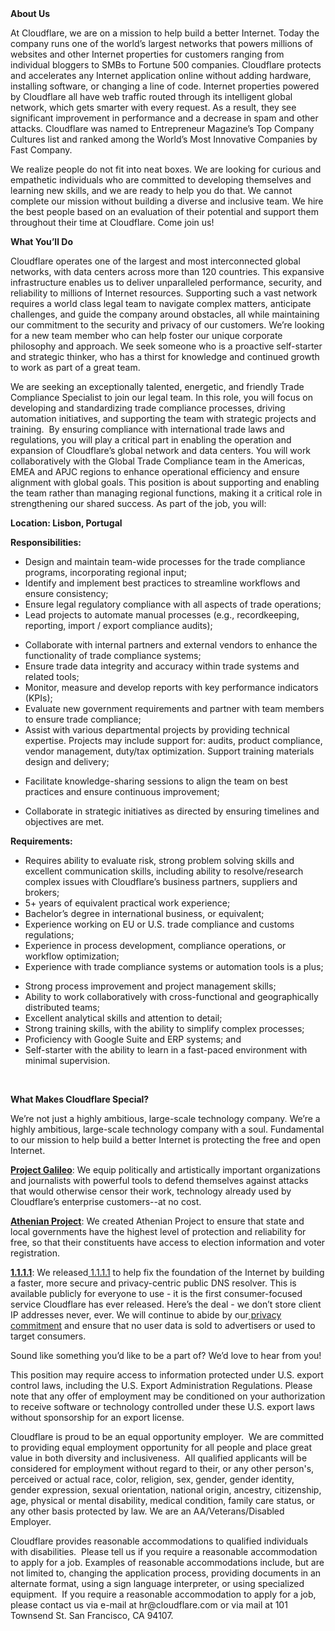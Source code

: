 <div class="content-intro">
	<div><strong>About Us</strong></div>
	<div>
		<p>At Cloudflare, we are on a mission to help build a better Internet. Today the company runs one of the world’s largest networks that powers millions of websites and other Internet properties for customers ranging from individual bloggers to SMBs to Fortune 500 companies. Cloudflare protects and accelerates any Internet application online without adding hardware, installing software, or changing a line of code. Internet properties powered by Cloudflare all have web traffic routed through its intelligent global network, which gets smarter with every request. As a result, they see significant improvement in performance and a decrease in spam and other attacks. Cloudflare was named to Entrepreneur Magazine’s Top Company Cultures list and ranked among the World’s Most Innovative Companies by Fast Company.&nbsp;</p>
		<p><span style="font-weight: 400;">We realize people do not fit into neat boxes. We are looking for curious and empathetic individuals who are committed to developing themselves and learning new skills, and we are ready to help you do that. We cannot complete our mission without building a diverse and inclusive team. We hire the best people based on an evaluation of their potential and support them throughout their time at Cloudflare. Come join us!&nbsp;</span></p>
	</div>
</div>
<p><strong>What You’ll Do</strong></p>
<p>Cloudflare operates one of the largest and most interconnected global networks, with data centers across more than 120 countries. This expansive infrastructure enables us to deliver unparalleled performance, security, and reliability to millions of Internet resources. Supporting such a vast network requires a world class legal team to navigate complex matters, anticipate challenges, and guide the company around obstacles, all while maintaining our commitment to the security and privacy of our customers. We’re looking for a new team member who can help foster our unique corporate philosophy and approach. We seek someone who is a proactive self-starter and strategic thinker, who has a thirst for knowledge and continued growth to work as part of a great team.</p>
<p>We are seeking an exceptionally talented, energetic, and friendly Trade Compliance Specialist to join our legal team. In this role, you will focus on developing and standardizing trade compliance processes, driving automation initiatives, and supporting the team with strategic projects and training.&nbsp; By ensuring compliance with international trade laws and regulations, you will play a critical part in enabling the operation and expansion of Cloudflare’s global network and data centers. You will work collaboratively with the Global Trade Compliance team in the Americas, EMEA and APJC regions to enhance operational efficiency and ensure alignment with global goals. This position is about supporting and enabling the team rather than managing regional functions, making it a critical role in strengthening our shared success. As part of the job, you will:&nbsp;</p>
<p><strong>Location: Lisbon, Portugal</strong></p>
<p><strong>Responsibilities:</strong></p>
<ul>
	<li>Design and maintain team-wide processes for the trade compliance programs, incorporating regional input;</li>
	<li>Identify and implement best practices to streamline workflows and ensure consistency;</li>
	<li>Ensure legal regulatory compliance with all aspects of trade operations;</li>
	<li>Lead projects to automate manual processes (e.g., recordkeeping, reporting, import / export compliance audits);</li>
</ul>
<ul>
	<li>Collaborate with internal partners and external vendors to enhance the functionality of trade compliance systems;</li>
	<li>Ensure trade data integrity and accuracy within trade systems and related tools;</li>
	<li>Monitor, measure and develop reports with key performance indicators (KPIs);</li>
	<li>Evaluate new government requirements and partner with team members to ensure trade compliance;</li>
	<li>Assist with various departmental projects by providing technical expertise. Projects may include support for: audits, product compliance, vendor management, duty/tax optimization. Support training materials design and delivery;</li>
</ul>
<ul>
	<li>Facilitate knowledge-sharing sessions to align the team on best practices and ensure continuous improvement;</li>
</ul>
<ul>
	<li>Collaborate in strategic initiatives as directed by ensuring timelines and objectives are met.</li>
</ul>
<p><strong>Requirements:</strong></p>
<ul>
	<li>Requires ability to evaluate risk, strong problem solving skills and excellent communication skills, including ability to resolve/research complex issues with Cloudflare’s business partners, suppliers and brokers;</li>
	<li>5+ years of equivalent practical work experience;</li>
	<li>Bachelor’s degree in international business, or equivalent;&nbsp;</li>
	<li>Experience working on EU or U.S. trade compliance and customs regulations;</li>
	<li>Experience in process development, compliance operations, or workflow optimization;</li>
	<li>Experience with trade compliance systems or automation tools is a plus;</li>
</ul>
<ul>
	<li>Strong process improvement and project management skills;</li>
	<li>Ability to work collaboratively with cross-functional and geographically distributed teams;</li>
	<li>Excellent analytical skills and attention to detail;</li>
	<li>Strong training skills, with the ability to simplify complex processes;&nbsp;</li>
	<li>Proficiency with Google Suite and ERP systems; and</li>
	<li>Self-starter with the ability to learn in a fast-paced environment with minimal supervision.</li>
</ul>
<p>&nbsp;</p>
<div class="content-conclusion">
	<p><strong>What Makes Cloudflare Special?</strong></p>
	<p><span style="font-weight: 400;">We’re not just a highly ambitious, large-scale technology company. We’re a highly ambitious, large-scale technology company with a soul. Fundamental to our mission to help build a better Internet is protecting the free and open Internet.</span></p>
	<p><a href="https://blog.cloudflare.com/protecting-free-expression-online/"><strong>Project Galileo</strong></a><span style="font-weight: 400;">: We equip politically and artistically important organizations and journalists with powerful tools to defend themselves against attacks that would otherwise censor their work, technology already used by Cloudflare’s enterprise customers--at no cost.</span></p>
	<p><strong><a href="https://www.cloudflare.com/athenian/">Athenian Project</a></strong><span style="font-weight: 400;">: We created Athenian Project to ensure that state and local governments have the highest level of protection and reliability for free, so that their constituents have access to election information and voter registration.</span></p>
	<p><a href="https://1.1.1.1/"><strong>1.1.1.1</strong></a><span style="font-weight: 400;">: We released</span><a href="https://1.1.1.1/"> <span style="font-weight: 400;">1.1.1.1</span></a><span style="font-weight: 400;"> to help fix the foundation of the Internet by building a faster, more secure and privacy-centric public DNS resolver. This is available publicly for everyone to use - it is the first consumer-focused service Cloudflare has ever released. Here’s the deal - we don’t store client IP addresses never, ever. We will continue to abide by our</span><a href="https://developers.cloudflare.com/1.1.1.1/privacy/public-dns-resolver"> privacy commitment</a><span style="font-weight: 400;"> and ensure that no user data is sold to advertisers or used to target consumers.</span></p>
	<p><span style="font-weight: 400;">Sound like something you’d like to be a part of? We’d love to hear from you!</span></p>
	<p><span style="font-weight: 400;">This position may require access to information protected under U.S. export control laws, including the U.S. Export Administration Regulations. Please note that any offer of employment may be conditioned on your authorization to receive software or technology controlled under these U.S. export laws without sponsorship for an export license.</span></p>
	<p><span style="font-weight: 400;">Cloudflare is proud to be an equal opportunity employer. &nbsp;We are committed to providing equal employment opportunity for all people and place great value in both diversity and inclusiveness. &nbsp;All qualified applicants will be considered for employment without regard to their, or any other person's, perceived or actual</span> <span style="font-weight: 400;">race, color, religion, sex, gender, gender identity, gender expression, sexual orientation, national origin, ancestry, citizenship, age, physical or mental disability, medical condition, family care status, or any other basis protected by law. </span><span style="font-weight: 400;">We are an AA/Veterans/Disabled Employer.</span></p>
	<p><span style="font-weight: 400;">Cloudflare provides reasonable accommodations to qualified individuals with disabilities. &nbsp;Please tell us if you require a reasonable accommodation to apply for a job. Examples of reasonable accommodations include, but are not limited to, changing the application process, providing documents in an alternate format, using a sign language interpreter, or using specialized equipment. &nbsp;If you require a reasonable accommodation to apply for a job, please contact us via e-mail at </span><span style="font-weight: 400;">hr@cloudflare.com</span><span style="font-weight: 400;"> or via mail at 101 Townsend St. San Francisco, CA 94107.</span></p>
</div>